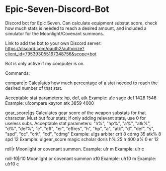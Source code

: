 # Epic-Seven-Discord-Bot
Discord bot for Epic Seven. Can calculate equipment substat score, check how much stats is needed to reach a desired amount,
and included a simulator for the Moonlight/Covenant summons.


Link to add the bot to your own Discord server: https://discord.com/oauth2/authorize?client_id=795393055167348756&scope=bot

Bot is only active if my computer is on.

Commands:


compare|c
Calculates how much percentage of a stat needed to reach the desired number of that stat.

Acceptable stat parameters: hp, def, atk
Example: u!c sage def 1428 1546
Example: u!compare kayron atk 3859 4000

gear_score|gs
Calculates gear score of the weapon substats for that character. Must put four stats; if only adding relevant stats, use 0 for useless subs.
Acceptable stat parameters:
"h%", "hp%", "a%", "atk%", "d%", "def%", "e", "eff", "er", "effres", "h", "hp", "a", "atk", "d", "def", "s", "spd", "cc", "crit", "cd", "cdmg"
Example: u!gs arbiter crit 8 cdmg 35 atk% 8 spd 12
Example: u!gear_score magic scholar doris h% 25 h 400 a% 0 er 12

roll|r
Moonlight or covenant summon.
Example: u!r m
Example: u!r c

roll-10|r10
Moonlight or covenant summon x10
Example: u!r10 m
Example: u!r10 c
